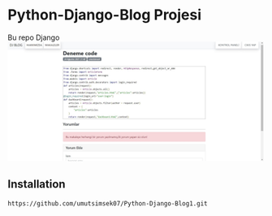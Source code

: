# Python-Django-Blog Projesi
Bu repo Django 
![projeresmi](https://github.com/umutsimsek07/Python-Django-Blog1/blob/main/media/proje.jpg)

## Installation
```
https://github.com/umutsimsek07/Python-Django-Blog1.git
```

